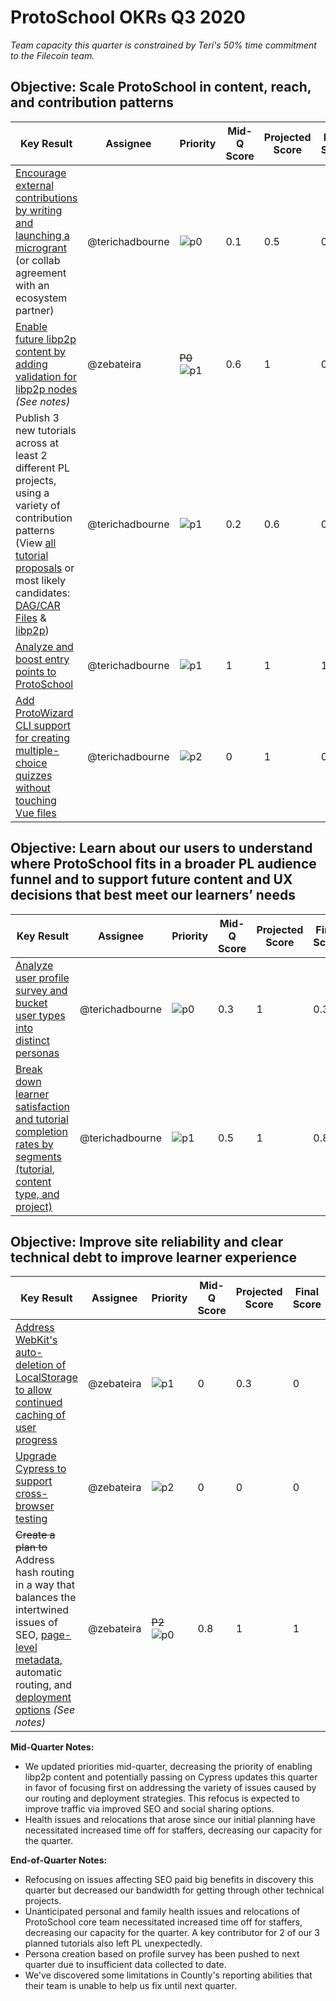# ProtoSchool OKRs Q3 2020

_Team capacity this quarter is constrained by Teri's 50% time commitment to the Filecoin team._

## Objective: Scale ProtoSchool in content, reach, and contribution patterns

| Key Result | Assignee | Priority | Mid-Q Score | Projected Score | Final Score |
| ---------- | -------- | -------- | ----------- |--------------- | ----------- |
| [Encourage external contributions by writing and launching a microgrant](https://github.com/ProtoSchool/protoschool.github.io/issues/546) (or collab agreement with an ecosystem partner) | @terichadbourne | ![p0](https://ipfs.io/ipfs/QmV88khHDJEXi7wo6o972MZWY661R9PhrZW6dvpFP6jnMn/p0.svg)| 0.1 | 0.5 | 0.2 |
| [Enable future libp2p content by adding validation for libp2p nodes](https://github.com/ProtoSchool/protoschool.github.io/issues/229) _(See notes)_ | @zebateira | ~~P0~~ ![p1](https://ipfs.io/ipfs/QmV88khHDJEXi7wo6o972MZWY661R9PhrZW6dvpFP6jnMn/p1.svg)  | 0.6 | 1  |  0.7 |
| Publish 3 new tutorials across at least 2 different PL projects, using a variety of contribution patterns (View [all tutorial proposals](https://github.com/protoschool/protoschool.github.io/issues?q=is%3Aopen+is%3Aissue+label%3Anew-tutorial) or most likely candidates: [DAG/CAR Files](https://github.com/ProtoSchool/protoschool.github.io/issues/412) & [libp2p](https://github.com/ProtoSchool/protoschool.github.io/issues/543))| @terichadbourne |![p1](https://ipfs.io/ipfs/QmV88khHDJEXi7wo6o972MZWY661R9PhrZW6dvpFP6jnMn/p1.svg)| 0.2 | 0.6| 0.2 |
| [Analyze and boost entry points to ProtoSchool](https://github.com/ProtoSchool/protoschool.github.io/issues/544) | @terichadbourne |![p1](https://ipfs.io/ipfs/QmV88khHDJEXi7wo6o972MZWY661R9PhrZW6dvpFP6jnMn/p1.svg)| 1 | 1 | 1 |
| [Add ProtoWizard CLI support for creating multiple-choice quizzes without touching Vue files](https://github.com/ProtoSchool/protoschool.github.io/issues/542) | @terichadbourne|![p2](https://ipfs.io/ipfs/QmV88khHDJEXi7wo6o972MZWY661R9PhrZW6dvpFP6jnMn/p2.svg)|0| 1 | 0.9 ||


## Objective: Learn about our users to understand where ProtoSchool fits in a broader PL audience funnel and to support future content and UX decisions that best meet our learners’ needs

| Key Result | Assignee | Priority | Mid-Q Score | Projected Score | Final Score |
| ---------- | -------- | -------- | ----------- | --------------- | ----------- |
| [Analyze user profile survey and bucket user types into distinct personas](https://github.com/ProtoSchool/protoschool.github.io/issues/541) | @terichadbourne |![p0](https://ipfs.io/ipfs/QmV88khHDJEXi7wo6o972MZWY661R9PhrZW6dvpFP6jnMn/p0.svg)| 0.3 | 1 | 0.3|
| [Break down learner satisfaction and tutorial completion rates by segments (tutorial, content type, and project)](https://github.com/ProtoSchool/protoschool.github.io/issues/533) | @terichadbourne |![p1](https://ipfs.io/ipfs/QmV88khHDJEXi7wo6o972MZWY661R9PhrZW6dvpFP6jnMn/p1.svg)| 0.5 | 1 | 0.8 ||


## Objective: Improve site reliability and clear  technical debt to improve learner experience

| Key Result | Assignee | Priority | Mid-Q Score | Projected Score | Final Score |
| ---------- | -------- | -------- | ----------- | --------------- | ----------- |
| [Address WebKit's auto-deletion of LocalStorage to allow continued caching of user progress](https://github.com/ProtoSchool/protoschool.github.io/issues/411) | @zebateira |![p1](https://ipfs.io/ipfs/QmV88khHDJEXi7wo6o972MZWY661R9PhrZW6dvpFP6jnMn/p1.svg)| 0 | 0.3 | 0 |
| [Upgrade Cypress to support cross-browser testing](https://github.com/ProtoSchool/protoschool.github.io/issues/386) | @zebateira |![p2](https://ipfs.io/ipfs/QmV88khHDJEXi7wo6o972MZWY661R9PhrZW6dvpFP6jnMn/p2.svg)| 0 | 0 | 0|
| ~~Create a plan to~~ Address hash routing in a way that balances the intertwined issues of SEO, [page-level metadata](https://github.com/ProtoSchool/protoschool.github.io/issues/258), automatic routing, and [deployment options](https://github.com/ProtoSchool/protoschool.github.io/issues/524) _(See notes)_| @zebateira | ~~P2~~ ![p0](https://ipfs.io/ipfs/QmV88khHDJEXi7wo6o972MZWY661R9PhrZW6dvpFP6jnMn/p0.svg)| 0.8|1 | 1 ||


**Mid-Quarter Notes:**
- We updated priorities mid-quarter, decreasing the priority of enabling libp2p content and potentially passing on Cypress updates this quarter in favor of focusing first on addressing the variety of issues caused by our routing and deployment strategies. This refocus is expected to improve traffic via improved SEO and social sharing options.
- Health issues and relocations that arose since our initial planning have necessitated increased time off for staffers, decreasing our capacity for the quarter.

**End-of-Quarter Notes:**
- Refocusing on issues affecting SEO paid big benefits in discovery this quarter but decreased our bandwidth for getting through other technical projects. 
- Unanticipated personal and family health issues and relocations of ProtoSchool core team necessitated increased time off for staffers, decreasing our capacity for the quarter. A key contributor for 2 of our 3 planned tutorials also left PL unexpectedly. 
- Persona creation based on profile survey has been pushed to next quarter due to insufficient data collected to date. 
- We've discovered some limitations in Countly's reporting abilities that their team is unable to help us fix until next quarter. 
